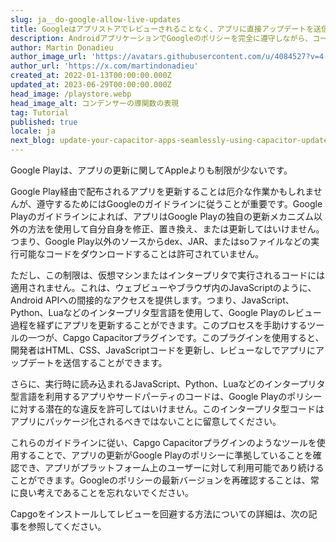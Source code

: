 ```yaml
---
slug: ja__do-google-allow-live-updates
title: Googleはアプリストアでレビューされることなく、アプリに直接アップデートを送信することを許可していますか？
description: AndroidアプリケーションでGoogleのポリシーを完全に遵守しながら、コードの更新を実装する方法は？
author: Martin Donadieu
author_image_url: 'https://avatars.githubusercontent.com/u/4084527?v=4'
author_url: 'https://x.com/martindonadieu'
created_at: 2022-01-13T00:00:00.000Z
updated_at: 2023-06-29T00:00:00.000Z
head_image: /playstore.webp
head_image_alt: コンデンサーの導関数の表現
tag: Tutorial
published: true
locale: ja
next_blog: update-your-capacitor-apps-seamlessly-using-capacitor-updater
---
```


Google Playは、アプリの更新に関してAppleよりも制限が少ないです。

Google Play経由で配布されるアプリを更新することは厄介な作業かもしれませんが、遵守するためにはGoogleのガイドラインに従うことが重要です。Google Playのガイドラインによれば、アプリはGoogle Playの独自の更新メカニズム以外の方法を使用して自分自身を修正、置き換え、または更新してはいけません。つまり、Google Play以外のソースからdex、JAR、またはsoファイルなどの実行可能なコードをダウンロードすることは許可されていません。

ただし、この制限は、仮想マシンまたはインタープリタで実行されるコードには適用されません。これは、ウェブビューやブラウザ内のJavaScriptのように、Android APIへの間接的なアクセスを提供します。つまり、JavaScript、Python、Luaなどのインタープリタ型言語を使用して、Google Playのレビュー過程を経ずにアプリを更新することができます。このプロセスを手助けするツールの一つが、Capgo Capacitorプラグインです。このプラグインを使用すると、開発者はHTML、CSS、JavaScriptコードを更新し、レビューなしでアプリにアップデートを送信することができます。

さらに、実行時に読み込まれるJavaScript、Python、Luaなどのインタープリタ型言語を利用するアプリやサードパーティのコードは、Google Playのポリシーに対する潜在的な違反を許可してはいけません。このインタープリタ型コードはアプリにパッケージ化されるべきではないことに留意してください。

これらのガイドラインに従い、Capgo Capacitorプラグインのようなツールを使用することで、アプリの更新がGoogle Playのポリシーに準拠していることを確認でき、アプリがプラットフォーム上のユーザーに対して利用可能であり続けることができます。Googleのポリシーの最新バージョンを再確認することは、常に良い考えであることを忘れないでください。

Capgoをインストールしてレビューを回避する方法についての詳細は、次の記事を参照してください。